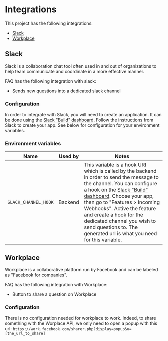 # Integrations

This project has the following integrations:

* [Slack](#slack)
* [Workplace](#workplace)

## Slack

Slack is a collaboration chat tool often used in and out of organizations to help team communicate and coordinate in a more effective manner.

FAQ has the following integration with slack:

* Sends new questions into a dedicated slack channel

### Configuration

In order to integrate with Slack, you will need to create an application. It can be done using the [Slack "Build" dashboard](https://api.slack.com/). Follow the instructions from Slack to create your app. See below for configuration for your environment variables.

### Environment variables

| Name | Used by | Notes |
| -- | -- | -- |
| `SLACK_CHANNEL_HOOK` | Backend | This variable is a hook URI which is called by the backend in order to send the message to the channel. You can configure a hook on the [Slack "Build" dashboard](https://api.slack.com/). Choose your app, then go to "Features > Incoming Webhooks". Active the feature and create a hook for the dedicated channel you wish to send questions to. The generated url is what you need for this variable. |

## Workplace

Workplace is a collaborative platform run by Facebook and can be labeled as "Facebook for companies".

FAQ has the following integration with Workplace:

* Button to share a question on Workplace

### Configuration

There is no configuration needed for workplace to work. Indeed, to share something with the Worplace API, we only need to open a popup with this url: `https://work.facebook.com/sharer.php?display=popup&u=[the_url_to_share]`
